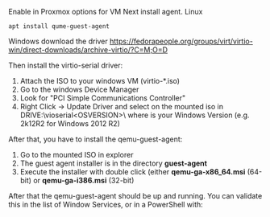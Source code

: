 Enable in Proxmox options for VM
Next install agent.
Linux
```
apt install qume-guest-agent 
```
Windows
download the driver
https://fedorapeople.org/groups/virt/virtio-win/direct-downloads/archive-virtio/?C=M;O=D

Then install the virtio-serial driver:

1. Attach the ISO to your windows VM (virtio-*.iso)
2. Go to the windows Device Manager
3. Look for "PCI Simple Communications Controller"
4. Right Click -> Update Driver and select on the mounted iso in DRIVE:\vioserial\<OSVERSION>\ where <OSVERSION> is your Windows Version (e.g. 2k12R2 for Windows 2012 R2)

After that, you have to install the qemu-guest-agent:

1. Go to the mounted ISO in explorer
2. The guest agent installer is in the directory **guest-agent**
3. Execute the installer with double click (either **qemu-ga-x86_64.msi** (64-bit) or **qemu-ga-i386.msi** (32-bit)

After that the qemu-guest-agent should be up and running. You can validate this in the list of Window Services, or in a PowerShell with:

